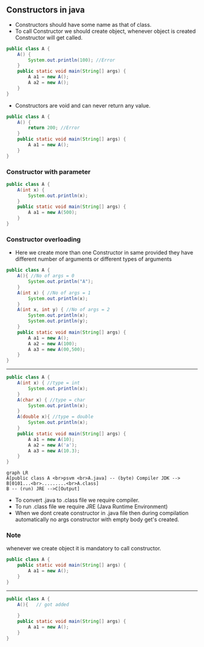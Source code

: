 ## Constructors in java ##
* Constructors should have some name as that of class.
* To call Constructor we should create object, whenever object is created Constructor will get called.

```java
public class A {
	A() {
		System.out.println(100); //Error
	}
	public static void main(String[] args) {
		A a1 = new A();
		A a2 = new A();
	}
}
```
* Constructors are void and can never return any value.

```java
public class A {
	A() {
		return 200; //Error
	}
	public static void main(String[] args) {
		A a1 = new A();
	}
}
```

### Constructor with parameter ###

```java
public class A {
	A(int x) {
		System.out.println(x);
	}
	public static void main(String[] args) {
		A a1 = new A(500);
	}
}
```

### Constructor overloading ###
* Here we create more than one Constructor in same provided they have different number of arguments or different types of arguments

````java
public class A {
	A(){ //No of args = 0
		System.out.println("A");
	}
	A(int x) { //No of args = 1
		System.out.println(x);
	}
	A(int x, int y) { //No of args = 2
		System.out.println(x);
		System.out.println(y);
	}
	public static void main(String[] args) {
		A a1 = new A();
		A a2 = new A(100);
		A a3 = new A(00,500);
	}
}
````
---

```java
public class A {
	A(int x) { //type = int
		System.out.println(x);
	}
	A(char x) { //type = char
		System.out.println(x);
	}
	A(double x){ //type = double
		System.out.println(x);
	}
	public static void main(String[] args) {
		A a1 = new A(10);
		A a2 = new A('a');
		A a3 = new A(10.3);
	}
}
```

```mermaid
graph LR
A[public class A <br>psvm <br>A.java] -- (byte) Compiler JDK --> B[0101...<br>.........<br>A.class]
B -- (run) JRE -->C[Output]

```
* To convert .java to .class file we require compiler.
* To run .class file we require JRE (Java Runtime Environment)
* When we dont create constructor in .java file then during compilation automatically no args constructor with empty body get's created.

### Note ###
whenever we create object it is mandatory to call constructor.

```java
public class A {
	public static void main(String[] args) {
		A a1 = new A();
	}
}
```

---
```java
public class A {
	A(){   // got added
		
	}
	public static void main(String[] args) {
		A a1 = new A();
	}
}
```

